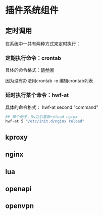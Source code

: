 
# 插件系统组件

## 定时调用
在系统中一共有两种方式来定时执行：


### 定期执行命令：crontab
具体的命令格式：[请参阅](https://wiki.openwrt.org/doc/howto/cron)

因为没有办法用crontab -e 编辑crontab列表


### 延时执行某个命令：hwf-at
具体的命令格式：
hwf-at  second "command"
```bash
## 举个例子，5s之后重新reload nginx
hwf-at 5 "/etc/init.d/nginx reload"
```


## kproxy

## nginx

## lua

## openapi

## openvpn